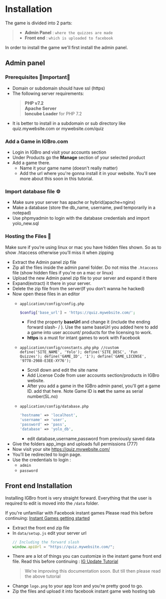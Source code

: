 # Installation

The game is divided into 2 parts:
> - **Admin Panel** : `where the quizzes are made`
> - **Front end** : `which is uploaded to facebook`

In order to install the game we'll first install the admin panel.

## Admin panel


### Prerequisites 🌟Important🌟
-	Domain or subdomain should have ssl (https)
-	The following server requirements:
    > **PHP v7.2** <br>
    > **Apache Server** <br>
    > **Ioncube Loader** for PHP 7.2
-	It is better to install in a subdomain or sub directory like quiz.mywebsite.com or mywebsite.com/quiz

### Add a Game in IGBro.com
-   Login in IGBro and visit your accounts section
-   Under Products go the **Manage** section of your selected product
-   Add a game there.
    -   Name it your game name (doesn't really matter)
    -   Add the url where you're gonna install it in your website. You'll see more about this soon in this tutorial.

### Import database file ⚙️
-	Make sure your server has apache or hybrid(apache+nginx)
-	Make a database (store the db_name, username, pwd temporarily in a notepad)
-	Use phpmyadmin  to login with the database credentials and import yolo_new.sql

### Hosting the Files 📁 

Make sure if you’re using linux or mac you have hidden files shown. So as to show .htaccess otherwise you’ll miss it when zipping
-   Extract the Admin panel zip file
-   Zip all the files inside the admin panel folder. Do not miss the `.htaccess` file (show hidden files if you're on a mac or linux)
-	Upload the new Admin panel zip file to your server and expand it there
-	Expand(extract) it there in your server. 
-	Delete the zip file from the server(If you don’t wanna he hacked)
-	Now open these files in an editor
    -	`application/config/config.php`
        ```php
        $config['base_url'] = 'https://quiz.mywebsite.com/';

        ```
        -	Find the property **baseUrl** and change it (include the ending forward slash- / ). Use the same baseUrl you added here to add a game into user account/ products for the licensing to work.
        -	**https** is a must for intant games to work with Facebook

    -	`application/config/constants.php`
            ```php
            //custom
            define('SITE_NAME', 'Yolo');
            define('SITE_DESC', 'Fun Quizzes');
            define('GAME_ID', '1');
            define('GAME_LICENSE', '9778-2988-E3EE-XY76');
            ```
        -	Scroll down and edit the site name
        -	Add License Code from user accounts section/products in IGBro website. 
        -	After you add a game in the IGBro admin panel, you'll get a game ID. add that here. Note Game ID is **not** the same as serial number(SL.no)

    -	`application/config/database.php`
        ```php
        'hostname' => 'localhost',
        'username' => 'user',
        'password' => 'pass',
        'database' => 'yolo_db',
        ```
        -	edit database,username,password from previously saved data
-	Give the folders app_imgs and uploads full permissions (777)
-	Now visit your site https://quiz.mywebsite.com/ 
-	You’ll be redirected to login page.
-	Use the credentials to login  :
    -	`admin`
    -	`password`



## Front end Installation

Installing IGBro front is very straight forward. Everything that the user is required to edit is moved into the `/data` folder.

If you're unfamiliar with Facebook instant games Please read this before continuing: [Instant Games getting started](/start/)

-   Extract the front end zip file
-   In `data/setup.js` edit your server url
    ```js
    // Including the forward slash
    window.apiUrl = "https://quiz.mywebsite.com/";  
    ```
-   There are a lot of things you can customize in the instant game front end file. Read this before continuing : [IG Update Tutorial](https://paper.dropbox.com/doc/YOLO-Front-End-V4-Update--PsNcRlsS70wK6vmckPRXI)
    >We're improving this documentation soon. But till then please read the above tutorial
-   Change `logo.png` to your app Icon and you're pretty good to go.
-   Zip the files and upload it into facebook instant game web hosting tab
